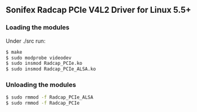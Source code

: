 ## Sonifex Radcap PCIe V4L2 Driver for Linux 5.5+

### Loading the modules

Under ./src run:

```sh
$ make
$ sudo modprobe videodev
$ sudo insmod Radcap_PCIe.ko
$ sudo insmod Radcap_PCIe_ALSA.ko
```

### Unloading the modules

```sh
$ sudo rmmod -f Radcap_PCIe_ALSA
$ sudo rmmod -f Radcap_PCIe
```
